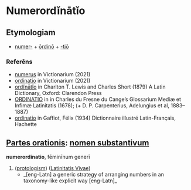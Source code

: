 # Numerordĭnātĭo
<!-- Etymology: "ordo" from Latin ōrdō; ordo , ĭnis, m. from root or-; Sanscr. ar-, to go, strive upward; cf. orior, through an adj. stem ordo-; (See ordo in Charlton T. Lewis and Charles Short (1879)). Numerae, from Latin nŭmĕrus , i, m. Gr. νέμω, to distribute; cf.: numa, nemus, nummus, (See nŭmĕrus in Charlton T. Lewis and Charles Short (1879)) -->

## Etymologiam

* [numer-](https://en.wiktionary.org/wiki/numerus#Latin) + [ōrdinō](https://en.wiktionary.org/wiki/ordino#Latin) + [-tiō](https://en.wiktionary.org/wiki/-tio#Latin)

### Referēns
- [numerus](https://en.wiktionary.org/wiki/numerus#Latin) in Victionarium (2021)
- [ordinatio](https://en.wiktionary.org/wiki/ordinatio) in Victionarium (2021)
- [ordĭnātĭo](http://www.perseus.tufts.edu/hopper/text?doc=Perseus:text:1999.04.0059:entry=ordinatio) in Charlton T. Lewis and Charles Short (1879) A Latin Dictionary, Oxford: Clarendon Press
- [ORDINATIO](http://ducange.enc.sorbonne.fr/ORDINATIO) in in Charles du Fresne du Cange’s Glossarium Mediæ et Infimæ Latinitatis (1678); (+ D. P. Carpenterius, Adelungius et al, 1883–1887)
- [ordinatio](http://micmap.org/dicfro/search/gaffiot/ordinatio) in Gaffiot, Félix (1934) Dictionnaire illustré Latin-Français, Hachette

## [Partes orationis](https://la.wikipedia.org/wiki/Partes_orationis): [nomen substantivum](https://la.wikipedia.org/wiki/Nomen_substantivum)

**numerordinatio**, fēminīnum generī
1. ([protologism](https://en.wiktionary.org/wiki/protologism)) ([Latinitatis Vivae](https://en.wikipedia.org/wiki/Contemporary_Latin))
    - \_[eng-Latn] a generic strategy of arranging numbers in an taxonomy-like explicit way [eng-Latn]\_


<!--

@TODO: https://json-ld.org/playground/
@TODO: https://prefix.cc/popular/all

- ūsum, https://en.wiktionary.org/wiki/usus#Latin
- normae, https://en.wiktionary.org/wiki/norma#Latin
- https://github.com/HXLStandard/libhxl-js/blob/main/hxl.js

### Example of checklist with markdown from github

- [ ] Mercury
- [x] Venus
- [x] Earth (Orbit/Moon)
- [x] Mars
- [ ] Jupiter
- [ ] Saturn
- [ ] Uranus
- [ ] Neptune
- [ ] Comet Haley

-->

<!--
- generī, https://en.wiktionary.org/wiki/genus#Latin
- sexum, https://en.wiktionary.org/wiki/sexus#Latin
- https://en.wiktionary.org/wiki/medicus#Latin
http://www.perseus.tufts.edu/hopper/morph?l=sexo&la=la#lexicon
- (sexus) ūs, m  SAC-, a sex (only sing gen . and abl.): hominum genus et in sexu consideratur, virile an muliebre sit: puberes virilis sexūs, L.
- https://en.wiktionary.org/wiki/-icus#Latin
- On Grammatical gender, https://en.wiktionary.org/wiki/genus#Latin

- //gender identity//@eng-Latn
  - 'sexum generī'
  - 'genus sexuī'
  - '//sexugenus//' (see http://www.perseus.tufts.edu/hopper/resolveform?type=end&lookup=genus&lang=la)
  - 'genus sexuicus'
- //biological sex//
  - 'sexum medicō'
  - 'sexum corporis'


- Three groups
  - 'genus sexuicus'
    - genus sexuicus neutrī̆us (https://en.wiktionary.org/wiki/neuter#Latin)
  - 'corporis sexum'
    - 'transsexum'
  - 'genus grammaticum' (https://en.wiktionary.org/wiki/genus#Latin)
    - [genus] fēminīnum, [genus] masculīnum, [genus] neutrum, genus commūne, genus omne


-->